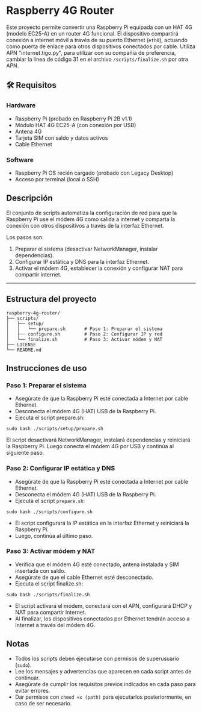# Raspberry 4G Router

Este proyecto permite convertir una Raspberry Pi equipada con un HAT 4G (modelo EC25-A) en un router 4G funcional. El dispositivo compartirá conexión a internet móvil a través de su puerto Ethernet (`eth0`), actuando como puerta de enlace para otros dispositivos conectados por cable.
Utiliza APN "internet.tigo.py", para utilizar con su compañía de preferencia, cambiar la línea de código 31 en el archivo `/scripts/finalize.sh` por otra APN.

## 🛠️ Requisitos

### Hardware
- Raspberry Pi (probado en Raspberry Pi 2B v1.1)
- Módulo HAT 4G EC25-A (con conexión por USB)
- Antena 4G
- Tarjeta SIM con saldo y datos activos
- Cable Ethernet

### Software
- Raspberry Pi OS recién cargado (probado con Legacy Desktop)
- Acceso por terminal (local o SSH)

## Descripción
El conjunto de scripts automatiza la configuración de red para que la Raspberry Pi use el módem 4G como salida a internet y comparta la conexión con otros dispositivos a través de la interfaz Ethernet.

Los pasos son:
1. Preparar el sistema (desactivar NetworkManager, instalar dependencias).
2. Configurar IP estática y DNS para la interfaz Ethernet.
3. Activar el módem 4G, establecer la conexión y configurar NAT para compartir internet.

---

## Estructura del proyecto

```plaintext
raspberry-4g-router/
├── scripts/
│   ├── setup/
│   │   └── prepare.sh       # Paso 1: Preparar el sistema
│   ├── configure.sh         # Paso 2: Configurar IP y red
│   └── finalize.sh          # Paso 3: Activar módem y NAT
├── LICENSE
└── README.md
```

## Instrucciones de uso
### Paso 1: Preparar el sistema
- Asegúrate de que la Raspberry Pi esté conectada a Internet por cable Ethernet.
- Desconecta el módem 4G (HAT) USB de la Raspberry Pi.
- Ejecuta el script prepare.sh:
    
```plaintext
sudo bash ./scripts/setup/prepare.sh
```

El script desactivará NetworkManager, instalará dependencias y reiniciará la Raspberry Pi.
Luego conecta el módem 4G por USB y continúa al siguiente paso.

### Paso 2: Configurar IP estática y DNS
- Asegúrate de que la Raspberry Pi esté conectada a Internet por cable Ethernet.
- Desconecta el módem 4G (HAT) USB de la Raspberry Pi.
- Ejecuta el script `prepare.sh`:

```plaintext
sudo bash ./scripts/configure.sh
```
- El script configurará la IP estática en la interfaz Ethernet y reiniciará la Raspberry Pi.
- Luego, continúa al último paso.

### Paso 3: Activar módem y NAT
- Verifica que el módem 4G esté conectado, antena instalada y SIM insertada con saldo.
- Asegúrate de que el cable Ethernet esté desconectado.
- Ejecuta el script finalize.sh:

```plaintext
sudo bash ./scripts/finalize.sh
```

- El script activará el módem, conectará con el APN, configurará DHCP y NAT para compartir Internet.
- Al finalizar, los dispositivos conectados por Ethernet tendrán acceso a Internet a través del módem 4G.

## Notas
- Todos los scripts deben ejecutarse con permisos de superusuario (`sudo`).
- Lee los mensajes y advertencias que aparecen en cada script antes de continuar.
- Asegúrate de cumplir los requisitos previos indicados en cada paso para evitar errores.
- Dar permisos con `chmod +x (path)` para ejecutarlos posteriormente, en caso de ser necesario.
